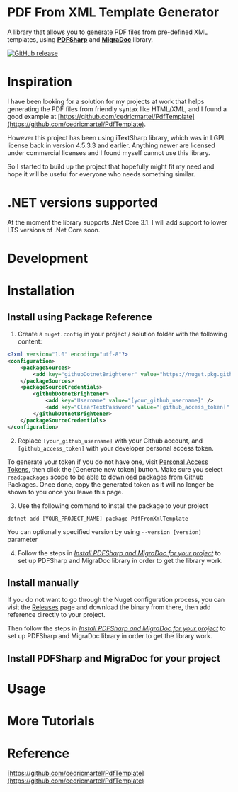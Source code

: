PDF From XML Template Generator
===============================

A library that allows you to generate PDF files from pre-defined XML templates, using **[PDFSharp](https://github.com/empira/PDFsharp)** and **[MigraDoc](https://github.com/empira/MigraDoc)** library.

[![GitHub release](https://img.shields.io/github/v/release/dotnetbrightener/PDF-From-XML-Template-Generator.svg)](https://GitHub.com/dotnetbrightener/PDF-From-XML-Template-Generator/releases/)


Inspiration
===========

I have been looking for a solution for my projects at work that helps generating the PDF files from friendly syntax like HTML/XML, and I found a good example at [https://github.com/cedricmartel/PdfTemplate](https://github.com/cedricmartel/PdfTemplate).

However this project has been using iTextSharp library, which was in LGPL license back in version 4.5.3.3 and earlier. Anything newer are licensed under commercial licenses and I found myself cannot use this library.

So I started to build up the project that hopefully might fit my need and hope it will be useful for everyone who needs something similar.

.NET versions supported
=======================

At the moment the library supports .Net Core 3.1. I will add support to lower LTS versions of .Net Core soon.

Development
===========

Installation
============

Install using Package Reference
---

1. Create a `nuget.config` in your project / solution folder with the following content:

```xml
<?xml version="1.0" encoding="utf-8"?>
<configuration>
    <packageSources>        
        <add key="githubDotnetBrightener" value="https://nuget.pkg.github.com/dotnetbrightener/index.json" />
    </packageSources>
    <packageSourceCredentials>
        <githubDotnetBrightener>
            <add key="Username" value="[your_github_username]" />
            <add key="ClearTextPassword" value="[github_access_token]" />
        </githubDotnetBrightener>
    </packageSourceCredentials>
</configuration>
```

2. Replace `[your_github_username]` with your Github account, and `[github_access_token]` with your developer personal access token.

To generate your token if you do not have one, visit [Personal Access Tokens](https://github.com/settings/tokens), then click the [Generate new token] button. Make sure you select `read:packages` scope to be able to download packages from Github Packages. Once done, copy the generated token as it will no longer be shown to you once you leave this page.

3. Use the following command to install the package to your project
   
```
dotnet add [YOUR_PROJECT_NAME] package PdfFromXmlTemplate
```

You can optionally specified version by using `--version [version]` parameter

4. Follow the steps in *[Install PDFSharp and MigraDoc for your project](#install-pdfsharp-and-migradoc-for-your-project)* to set up PDFSharp and MigraDoc library in order to get the library work.

Install manually
---

If you do not want to go through the Nuget configuration process, you can visit the [Releases](https://GitHub.com/dotnetbrightener/PDF-From-XML-Template-Generator/releases) page and download the binary from there, then add reference directly to your project.

Then follow the steps in *[Install PDFSharp and MigraDoc for your project](#install-pdfsharp-and-migradoc-for-your-project)* to set up PDFSharp and MigraDoc library in order to get the library work.


Install PDFSharp and MigraDoc for your project
---

Usage
=====


More Tutorials
=========


Reference
=========

[https://github.com/cedricmartel/PdfTemplate](https://github.com/cedricmartel/PdfTemplate)